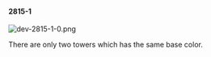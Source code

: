 #### 2815-1
![dev-2815-1-0.png](https://github.com/lil-lab/nlvr/raw/master/nlvr/dev/images/1/dev-2815-1-0.png "dev-2815-1-0.png")

There are only two towers which has the same base color.